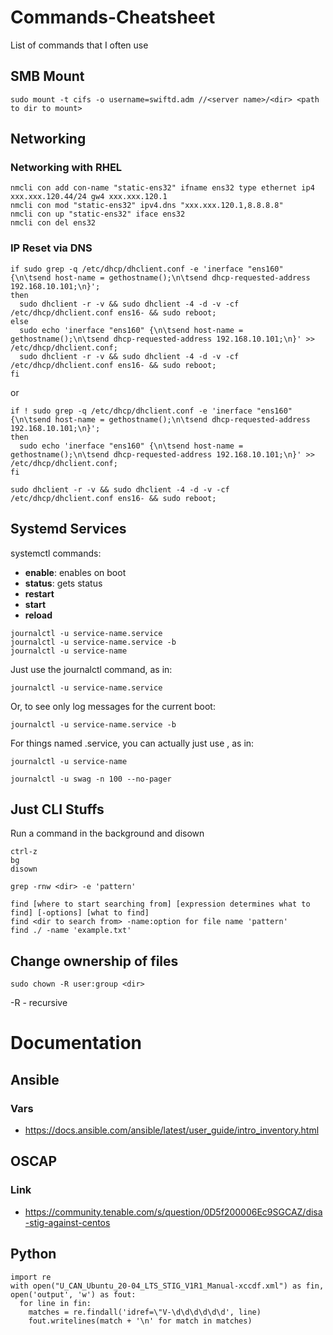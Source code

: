 # Commands-Cheatsheet
List of commands that I often use

## SMB Mount

```
sudo mount -t cifs -o username=swiftd.adm //<server name>/<dir> <path to dir to mount>
```
  
## Networking

### Networking with RHEL

```
nmcli con add con-name "static-ens32" ifname ens32 type ethernet ip4 xxx.xxx.120.44/24 gw4 xxx.xxx.120.1
nmcli con mod "static-ens32" ipv4.dns "xxx.xxx.120.1,8.8.8.8"
nmcli con up "static-ens32" iface ens32
nmcli con del ens32
```

### IP Reset via DNS

```
if sudo grep -q /etc/dhcp/dhclient.conf -e 'inerface "ens160" {\n\tsend host-name = gethostname();\n\tsend dhcp-requested-address 192.168.10.101;\n}';
then
  sudo dhclient -r -v && sudo dhclient -4 -d -v -cf /etc/dhcp/dhclient.conf ens16- && sudo reboot;
else
  sudo echo 'inerface "ens160" {\n\tsend host-name = gethostname();\n\tsend dhcp-requested-address 192.168.10.101;\n}' >> /etc/dhcp/dhclient.conf;
  sudo dhclient -r -v && sudo dhclient -4 -d -v -cf /etc/dhcp/dhclient.conf ens16- && sudo reboot;
fi
``` 

or 

```
if ! sudo grep -q /etc/dhcp/dhclient.conf -e 'inerface "ens160" {\n\tsend host-name = gethostname();\n\tsend dhcp-requested-address 192.168.10.101;\n}';
then
  sudo echo 'inerface "ens160" {\n\tsend host-name = gethostname();\n\tsend dhcp-requested-address 192.168.10.101;\n}' >> /etc/dhcp/dhclient.conf;
fi

sudo dhclient -r -v && sudo dhclient -4 -d -v -cf /etc/dhcp/dhclient.conf ens16- && sudo reboot;
``` 

## Systemd Services

systemctl commands:

- **enable**: enables on boot
- **status**: gets status
- **restart**
- **start**
- **reload**

```
journalctl -u service-name.service
journalctl -u service-name.service -b
journalctl -u service-name
```

Just use the journalctl command, as in:

```
journalctl -u service-name.service
```

Or, to see only log messages for the current boot:

```
journalctl -u service-name.service -b
```

For things named <something>.service, you can actually just use <something>, as in:

```
journalctl -u service-name
```

```
journalctl -u swag -n 100 --no-pager
```

## Just CLI Stuffs  

Run a command in the background and disown
```
ctrl-z
bg
disown
```
  
```
grep -rnw <dir> -e 'pattern'
```
  
```
find [where to start searching from] [expression determines what to find] [-options] [what to find]
find <dir to search from> -name:option for file name 'pattern'
find ./ -name 'example.txt'
```

## Change ownership of files

```
sudo chown -R user:group <dir>
```
-R - recursive

# Documentation

## Ansible

### Vars
- https://docs.ansible.com/ansible/latest/user_guide/intro_inventory.html
  
## OSCAP
  
### Link
- https://community.tenable.com/s/question/0D5f200006Ec9SGCAZ/disa-stig-against-centos

## Python

  ```
  import re
  with open("U_CAN_Ubuntu_20-04_LTS_STIG_V1R1_Manual-xccdf.xml") as fin, open('output', 'w') as fout:
    for line in fin:
      matches = re.findall('idref=\"V-\d\d\d\d\d\d', line)
      fout.writelines(match + '\n' for match in matches)
  ```

